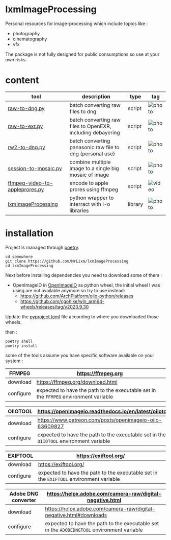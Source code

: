 # lxmImageProcessing

Personal resources for image-processing which include topics like :
* photography
* cinematography
* vfx

The package is not fully designed for public consumptions so use at your own risks.

# content


| tool                                                                            | description                                                 | type    | tag                                                  |
|---------------------------------------------------------------------------------|-------------------------------------------------------------|---------|------------------------------------------------------|
| [raw-to-dng.py](python/scripts/raw-to-dng.py)                                   | batch converting raw files to dng                           | script  | ![photo](https://img.shields.io/badge/photo-43896b)  |
| [raw-to-exr.py](python/scripts/raw-to-exr.py)                                   | batch converting raw files to OpenEXR, including debayering | script  | ![photo](https://img.shields.io/badge/photo-43896b)  |
| [rw2-to-dng.py](python/scripts/rw2-to-dng.py)                                   | batch converting panasonic raw file to dng (personal use)   | script  | ![photo](https://img.shields.io/badge/photo-43896b)  |
| [session-to-mosaic.py](python/scripts/session-to-mosaic.py)                     | combine multiple image to a single big mosaic of image      | script  | ![photo](https://img.shields.io/badge/photo-43896b)  |
| [ffmpeg-video-to-appleprores.py](python/scripts/ffmpeg-video-to-appleprores.py) | encode to apple prores using ffmpeg                         | script  | ![video](https://img.shields.io/badge/video-4c78a6)  |
| [lxmImageProcessing](python/libraries/lxmimgproc)                       | python wrapper to interract with i-o libraries              | library | ![photo](https://img.shields.io/badge/photo-43896b)  |


# installation

Project is managed through [poetry](https://python-poetry.org/).

```shell
cd somewhere
git clone https://github.com/MrLixm/lxmImageProcessing
cd lxmImageProcessing
```

Next before installing dependencies you need to download some of them :

* OpenImageIO in [OpenImageIO](vendor/OpenImageIO) as python wheel, 
the initial wheel I was using are not available anymore so try to use instead:
  * https://github.com/ArchPlatform/oiio-python/releases 
  * https://github.com/cgohlke/win_arm64-wheels/releases/tag/v2023.9.30

Update the [pyproject.toml](pyproject.toml) file according to where you downloaded
those wheels.

then :

```shell
poetry shell
poetry install
```

some of the tools assume you have specific software available on your system :

| FFMPEG    | https://ffmpeg.org                                                                    |
|-----------|---------------------------------------------------------------------------------------|
| download  | https://ffmpeg.org/download.html                                                      |
| configure | expected to have the path to the executable set in the `FFMPEG` environment variable  |


| OIIOTOOL   | https://openimageio.readthedocs.io/en/latest/oiiotool.html                             |
|------------|----------------------------------------------------------------------------------------|
| download   | https://www.patreon.com/posts/openimageio-oiio-63609827                                |
| configure  | expected to have the path to the executable set in the `OIIOTOOL` environment variable |



| EXIFTOOL  | https://exiftool.org/                                                                  |
|-----------|----------------------------------------------------------------------------------------|
| download  | https://exiftool.org/                                                                  |
| configure | expected to have the path to the executable set in the `EXIFTOOL` environment variable |


| Adobe DNG converter | https://helpx.adobe.com/camera-raw/digital-negative.html                                   |
|---------------------|--------------------------------------------------------------------------------------------|
| download            | https://helpx.adobe.com/camera-raw/digital-negative.html#downloads                         |
| configure           | expected to have the path to the executable set in the `ADOBEDNGTOOL` environment variable |
